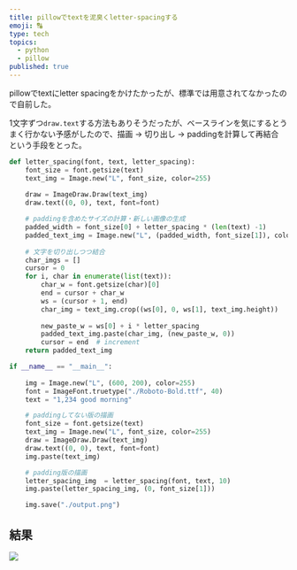 ```yaml
---
title: pillowでtextを泥臭くletter-spacingする
emoji: 🔠
type: tech
topics:
  - python
  - pillow
published: true
---
```


pillowでtextにletter spacingをかけたかったが、標準では用意されてなかったので自前した。

1文字ずつ`draw.text`する方法もありそうだったが、ベースラインを気にするとうまく行かない予感がしたので、描画 -> 切り出し -> paddingを計算して再結合 という手段をとった。

```python
def letter_spacing(font, text, letter_spacing):
    font_size = font.getsize(text)
    text_img = Image.new("L", font_size, color=255)
    
    draw = ImageDraw.Draw(text_img)
    draw.text((0, 0), text, font=font)

    # paddingを含めたサイズの計算・新しい画像の生成
    padded_width = font_size[0] + letter_spacing * (len(text) -1)
    padded_text_img = Image.new("L", (padded_width, font_size[1]), color=255)
    
    # 文字を切り出しつつ結合
    char_imgs = []
    cursor = 0
    for i, char in enumerate(list(text)):
        char_w = font.getsize(char)[0]
        end = cursor + char_w
        ws = (cursor + 1, end)
        char_img = text_img.crop((ws[0], 0, ws[1], text_img.height))
        
        new_paste_w = ws[0] + i * letter_spacing
        padded_text_img.paste(char_img, (new_paste_w, 0))
        cursor = end  # increment
    return padded_text_img

if __name__ == "__main__":
    
    img = Image.new("L", (600, 200), color=255)
    font = ImageFont.truetype("./Roboto-Bold.ttf", 40)
    text = "1,234 good morning"

    # paddingしてない版の描画
    font_size = font.getsize(text)
    text_img = Image.new("L", font_size, color=255)
    draw = ImageDraw.Draw(text_img)
    draw.text((0, 0), text, font=font)
    img.paste(text_img)

    # padding版の描画
    letter_spacing_img  = letter_spacing(font, text, 10)
    img.paste(letter_spacing_img, (0, font_size[1]))

    img.save("./output.png")
```

## 結果

![](https://storage.googleapis.com/zenn-user-upload/2fgmjnfehiprz72stkepfpeq6quy)

